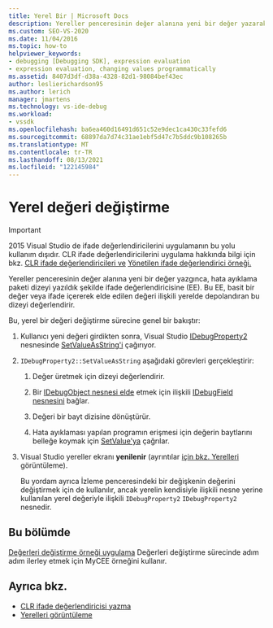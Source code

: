 ```yaml
---
title: Yerel Bir | Microsoft Docs
description: Yereller penceresinin değer alanına yeni bir değer yazarak yerel değeri değiştirme işlemini öğrenin.
ms.custom: SEO-VS-2020
ms.date: 11/04/2016
ms.topic: how-to
helpviewer_keywords:
- debugging [Debugging SDK], expression evaluation
- expression evaluation, changing values programmatically
ms.assetid: 8407d3df-d38a-4328-82d1-98084bef43ec
author: leslierichardson95
ms.author: lerich
manager: jmartens
ms.technology: vs-ide-debug
ms.workload:
- vssdk
ms.openlocfilehash: ba6ea460d16491d651c52e9dec1ca430c33fefd6
ms.sourcegitcommit: 68897da7d74c31ae1ebf5d47c7b5ddc9b108265b
ms.translationtype: MT
ms.contentlocale: tr-TR
ms.lasthandoff: 08/13/2021
ms.locfileid: "122145984"
---
```

# <a name="change-the-value-of-a-local"></a>Yerel değeri değiştirme
> [!IMPORTANT]
> 2015 Visual Studio de ifade değerlendiricilerini uygulamanın bu yolu kullanım dışıdır. CLR ifade değerlendiricilerini uygulama hakkında bilgi için bkz. [CLR ifade değerlendiricileri ve](https://github.com/Microsoft/ConcordExtensibilitySamples/wiki/CLR-Expression-Evaluators) [Yönetilen ifade değerlendirici örneği.](https://github.com/Microsoft/ConcordExtensibilitySamples/wiki/Managed-Expression-Evaluator-Sample)

 Yereller penceresinin değer alanına yeni bir  değer yazgınca, hata ayıklama paketi dizeyi yazıldık şekilde ifade değerlendiricisine (EE). Bu EE, basit bir değer veya ifade içererek elde edilen değeri ilişkili yerelde depolandıran bu dizeyi değerlendirir.

 Bu, yerel bir değeri değiştirme sürecine genel bir bakıştır:

1. Kullanıcı yeni değeri girdikten sonra, Visual Studio [IDebugProperty2](../../extensibility/debugger/reference/idebugproperty2.md) nesnesinde [SetValueAsString'i](../../extensibility/debugger/reference/idebugproperty2-setvalueasstring.md) çağırıyor.

2. `IDebugProperty2::SetValueAsString` aşağıdaki görevleri gerçekleştirir:

   1. Değer üretmek için dizeyi değerlendirir.

   2. Bir [IDebugObject nesnesi elde](../../extensibility/debugger/reference/idebugfield.md) etmek için ilişkili [IDebugField nesnesini](../../extensibility/debugger/reference/idebugobject.md) bağlar.

   3. Değeri bir bayt dizisine dönüştürür.

   4. Hata ayıklaması yapılan programın erişmesi için değerin baytlarını belleğe koymak için [SetValue'ya](../../extensibility/debugger/reference/idebugobject-setvalue.md) çağrılar.

3. Visual Studio yereller ekranı **yenilenir** (ayrıntılar [için bkz. Yerelleri](../../extensibility/debugger/displaying-locals.md) görüntüleme).

   Bu yordam ayrıca İzleme penceresindeki bir değişkenin değerini değiştirmek için de kullanılır, ancak yerelin kendisiyle ilişkili nesne yerine kullanılan yerel değeriyle ilişkili  `IDebugProperty2` `IDebugProperty2` nesnedir.

## <a name="in-this-section"></a>Bu bölümde
 [Değerleri değiştirme örneği uygulama](../../extensibility/debugger/sample-implementation-of-changing-values.md) Değerleri değiştirme sürecinde adım adım ilerley etmek için MyCEE örneğini kullanır.

## <a name="see-also"></a>Ayrıca bkz.
- [CLR ifade değerlendiricisi yazma](../../extensibility/debugger/writing-a-common-language-runtime-expression-evaluator.md)
- [Yerelleri görüntüleme](../../extensibility/debugger/displaying-locals.md)
